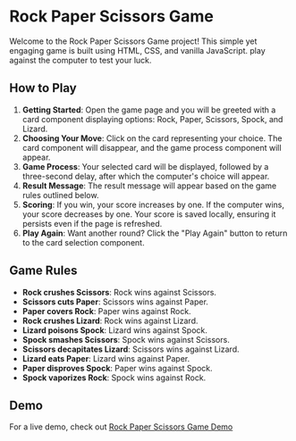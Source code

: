 # Rock Paper Scissors Game

Welcome to the Rock Paper Scissors Game project! This simple yet engaging game is built using HTML, CSS, and vanilla JavaScript. play against the computer to test your luck.

## How to Play

1. **Getting Started**: Open the game page and you will be greeted with a card component displaying options: Rock, Paper, Scissors, Spock, and Lizard.
2. **Choosing Your Move**: Click on the card representing your choice. The card component will disappear, and the game process component will appear.
3. **Game Process**: Your selected card will be displayed, followed by a three-second delay, after which the computer's choice will appear.
4. **Result Message**: The result message will appear based on the game rules outlined below.
5. **Scoring**: If you win, your score increases by one. If the computer wins, your score decreases by one. Your score is saved locally, ensuring it persists even if the page is refreshed.
6. **Play Again**: Want another round? Click the "Play Again" button to return to the card selection component.

## Game Rules

- **Rock crushes Scissors**: Rock wins against Scissors.
- **Scissors cuts Paper**: Scissors wins against Paper.
- **Paper covers Rock**: Paper wins against Rock.
- **Rock crushes Lizard**: Rock wins against Lizard.
- **Lizard poisons Spock**: Lizard wins against Spock.
- **Spock smashes Scissors**: Spock wins against Scissors.
- **Scissors decapitates Lizard**: Scissors wins against Lizard.
- **Lizard eats Paper**: Lizard wins against Paper.
- **Paper disproves Spock**: Paper wins against Spock.
- **Spock vaporizes Rock**: Spock wins against Rock.

## Demo

For a live demo, check out [Rock Paper Scissors Game Demo](https://zaroscript.github.io/rock-paper-scissors-game/) 






